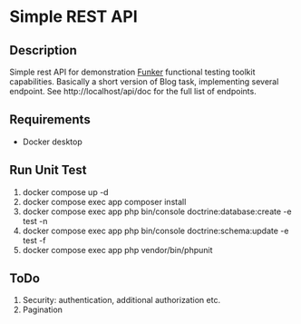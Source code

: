 # Simple REST API

## Description

Simple rest API for demonstration [Funker](https://github.com/ymitsevich/funker) functional testing toolkit capabilities. Basically a short version of Blog
task, implementing several endpoint. See http://localhost/api/doc for the full list of endpoints.

## Requirements

* Docker desktop

## Run Unit Test

1. docker compose up -d
2. docker compose exec app composer install
3. docker compose exec app php bin/console doctrine:database:create -e test -n
4. docker compose exec app php bin/console doctrine:schema:update -e test -f
5. docker compose exec app php vendor/bin/phpunit

## ToDo

1. Security: authentication, additional authorization etc.
2. Pagination